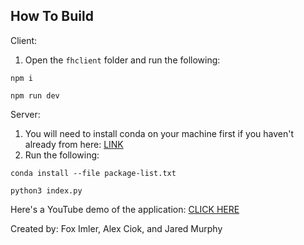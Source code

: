## How To Build

Client:
1. Open the ```fhclient``` folder and run the following:

```npm i```

```npm run dev```

Server:
1. You will need to install conda on your machine first if you haven't already from here: [LINK](https://conda.io/projects/conda/en/latest/user-guide/install/index.html)
2. Run the following:

```conda install --file package-list.txt```

```python3 index.py```

Here's a YouTube demo of the application: [CLICK HERE](https://youtu.be/Kjkl1a1uWkM)

Created by: Fox Imler, Alex Ciok, and Jared Murphy

